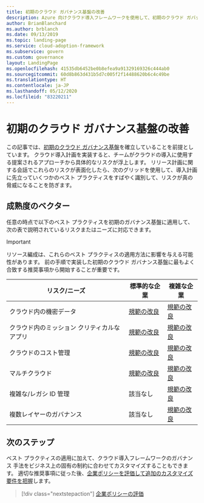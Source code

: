 ```yaml
---
title: 初期のクラウド ガバナンス基盤の改善
description: Azure 向けクラウド導入フレームワークを使用して、初期のクラウド ガバナンス基盤を段階的に改善する方法を学びます。
author: BrianBlanchard
ms.author: brblanch
ms.date: 09/13/2019
ms.topic: landing-page
ms.service: cloud-adoption-framework
ms.subservice: govern
ms.custom: governance
layout: LandingPage
ms.openlocfilehash: 41535db6452be0b8efea9a91329169326c444ab0
ms.sourcegitcommit: 60d8b863d431b5d7c005f2f14488620b6c4c49be
ms.translationtype: HT
ms.contentlocale: ja-JP
ms.lasthandoff: 05/12/2020
ms.locfileid: "83220211"
---
```

# <a name="improve-your-initial-cloud-governance-foundation"></a>初期のクラウド ガバナンス基盤の改善

この記事では、[初期のクラウド ガバナンス基盤](./initial-foundation.md)を確立していることを前提としています。 クラウド導入計画を実装すると、チームがクラウドの導入に使用する提案されるアプローチから具体的なリスクが浮上します。 リリース計画に関する会話でこれらのリスクが表面化したら、次のグリッドを使用して、導入計画に先立っていくつかのベスト プラクティスをすばやく識別して、リスクが真の脅威になることを防ぎます。

## <a name="maturity-vectors"></a>成熟度のベクター

任意の時点で以下のベスト プラクティスを初期のガバナンス基盤に適用して、次の表で説明されているリスクまたはニーズに対応できます。

> [!IMPORTANT]
> リソース編成は、これらのベスト プラクティスの適用方法に影響を与える可能性があります。 前の手順で実装した初期のクラウド ガバナンス基盤に最もよく合致する推奨事項から開始することが重要です。

| リスク/ニーズ | 標準的な企業 | 複雑な企業 |
|---|---|---|
| クラウド内の機密データ | [規範の改良](./guides/standard/security-baseline-improvement.md) | [規範の改良](./guides/complex/security-baseline-improvement.md) |
| クラウド内のミッション クリティカルなアプリ | [規範の改良](./guides/standard/resource-consistency-improvement.md) | [規範の改良](./guides/complex/resource-consistency-improvement.md) |
| クラウドのコスト管理 | [規範の改良](./guides/standard/cost-management-improvement.md) | [規範の改良](./guides/complex/cost-management-improvement.md) |
| マルチクラウド | [規範の改良](./guides/standard/multicloud-improvement.md) | [規範の改良](./guides/complex/multicloud-improvement.md) |
| 複雑な/レガシ ID 管理 | 該当なし | [規範の改良](./guides/complex/identity-baseline-improvement.md) |
| 複数レイヤーのガバナンス | 該当なし | [規範の改良](./guides/complex/multiple-layers-of-governance.md) |

## <a name="next-steps"></a>次のステップ

ベスト プラクティスの適用に加えて、クラウド導入フレームワークのガバナンス 手法をビジネス上の固有の制約に合わせてカスタマイズすることもできます。 適切な推奨事項に従った後、[企業ポリシーを評価して追加のカスタマイズ要件を把握](./corporate-policy.md)します。

> [!div class="nextstepaction"]
> [企業ポリシーの評価](./corporate-policy.md)
